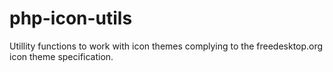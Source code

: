 php-icon-utils
==============

Utillity functions to work with icon themes complying to the freedesktop.org icon theme specification.